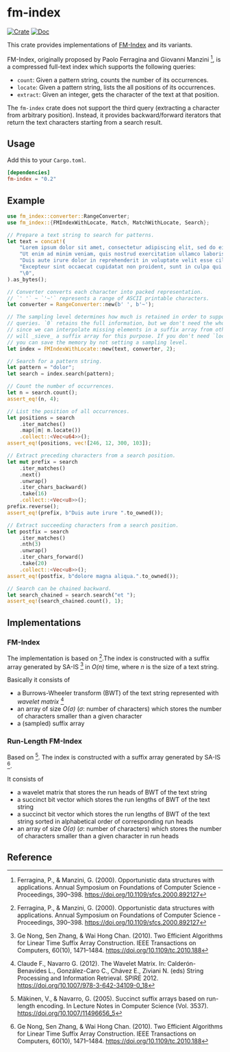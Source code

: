 # fm-index

[![Crate](https://img.shields.io/crates/v/fm-index.svg)](https://crates.io/crates/fm-index)
[![Doc](https://docs.rs/fm-index/badge.svg)](https://docs.rs/fm-index)

This crate provides implementations of
[FM-Index](https://en.wikipedia.org/wiki/FM-index) and its variants.

FM-Index, originally proposed by Paolo Ferragina and Giovanni Manzini [^1],
is a compressed full-text index which supports the following queries:

- `count`: Given a pattern string, counts the number of its occurrences.
- `locate`: Given a pattern string, lists the all positions of its occurrences.
- `extract`: Given an integer, gets the character of the text at that position.

The `fm-index` crate does not support the third query (extracting a
character from arbitrary position). Instead, it provides backward/forward
iterators that return the text characters starting from a search result.

## Usage

Add this to your `Cargo.toml`.

```toml
[dependencies]
fm-index = "0.2"
```

## Example
```rust
use fm_index::converter::RangeConverter;
use fm_index::{FMIndexWithLocate, Match, MatchWithLocate, Search};

// Prepare a text string to search for patterns.
let text = concat!(
    "Lorem ipsum dolor sit amet, consectetur adipiscing elit, sed do eiusmod tempor incididunt ut labore et dolore magna aliqua.",
    "Ut enim ad minim veniam, quis nostrud exercitation ullamco laboris nisi ut aliquip ex ea commodo consequat.",
    "Duis aute irure dolor in reprehenderit in voluptate velit esse cillum dolore eu fugiat nulla pariatur.",
    "Excepteur sint occaecat cupidatat non proident, sunt in culpa qui officia deserunt mollit anim id est laborum.",
    "\0",
).as_bytes();

// Converter converts each character into packed representation.
// `' '` ~ `'~'` represents a range of ASCII printable characters.
let converter = RangeConverter::new(b' ', b'~');

// The sampling level determines how much is retained in order to support `locate`
// queries. `0` retains the full information, but we don't need the whole array
// since we can interpolate missing elements in a suffix array from others. A sampler
// will _sieve_ a suffix array for this purpose. If you don't need `locate` queries
// you can save the memory by not setting a sampling level.
let index = FMIndexWithLocate::new(text, converter, 2);

// Search for a pattern string.
let pattern = "dolor";
let search = index.search(pattern);

// Count the number of occurrences.
let n = search.count();
assert_eq!(n, 4);

// List the position of all occurrences.
let positions = search
    .iter_matches()
    .map(|m| m.locate())
    .collect::<Vec<u64>>();
assert_eq!(positions, vec![246, 12, 300, 103]);

// Extract preceding characters from a search position.
let mut prefix = search
    .iter_matches()
    .next()
    .unwrap()
    .iter_chars_backward()
    .take(16)
    .collect::<Vec<u8>>();
prefix.reverse();
assert_eq!(prefix, b"Duis aute irure ".to_owned());

// Extract succeeding characters from a search position.
let postfix = search
    .iter_matches()
    .nth(3)
    .unwrap()
    .iter_chars_forward()
    .take(20)
    .collect::<Vec<u8>>();
assert_eq!(postfix, b"dolore magna aliqua.".to_owned());

// Search can be chained backward.
let search_chained = search.search("et ");
assert_eq!(search_chained.count(), 1);
```

## Implementations

### FM-Index

The implementation is based on [^1].The index is constructed with a suffix
array generated by SA-IS [^3] in _O(n)_ time, where _n_ is the size of a text
 string.

Basically it consists of

- a Burrows-Wheeler transform (BWT) of the text string represented with
  _wavelet matrix_ [^4]
- an array of size _O(σ)_ (_σ_: number of characters) which stores the number
  of characters smaller than a given character
- a (sampled) suffix array

### Run-Length FM-Index

Based on [^2]. The index is constructed with a suffix array generated by SA-IS
[^3].

It consists of

- a wavelet matrix that stores the run heads of BWT of the text string
- a succinct bit vector which stores the run lengths of BWT of the text string
- a succinct bit vector which stores the run lengths of BWT of the text string
  sorted in alphabetical order of corresponding run heads
- an array of size _O(σ)_ (_σ_: number of characters) which stores the number
  of characters smaller than a given character in run heads

## Reference

[^1]: Ferragina, P., & Manzini, G. (2000). Opportunistic data structures with
applications. Annual Symposium on Foundations of Computer Science \- Proceedings, 390–398. <https://doi.org/10.1109/sfcs.2000.892127>

[^2]: Mäkinen, V., & Navarro, G. (2005). Succinct suffix arrays based on
run-length encoding. In Lecture Notes in Computer Science (Vol. 3537).
<https://doi.org/10.1007/11496656_5>

[^3]: Ge Nong, Sen Zhang, & Wai Hong Chan. (2010). Two Efficient Algorithms for
Linear Time Suffix Array Construction. IEEE Transactions on Computers, 60(10),
1471–1484. <https://doi.org/10.1109/tc.2010.188>

[^4]: Claude F., Navarro G. (2012). The Wavelet Matrix. In: Calderón-Benavides
L., González-Caro C., Chávez E., Ziviani N. (eds) String Processing and
Information Retrieval. SPIRE 2012. <https://doi.org/10.1007/978-3-642-34109-0_18>
